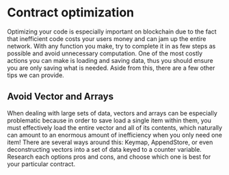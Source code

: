 # Contract optimization

Optimizing your code is especially important on blockchain due to the fact that inefficient code costs your users money and can jam up the entire network. With any function you make, try to complete it in as few steps as possible and avoid unnecessary computation. One of the most costly actions you can make is loading and saving data, thus you should ensure you are only saving  what is needed. Aside from this, there are a few other tips we can provide.

## Avoid Vector and Arrays

When dealing with large sets of data, vectors and arrays can be especially problematic because in order to save load a single item within them, you must effectively load the entire vector and all of its contents, which naturally can amount to an enormous amount of inefficiency when you only need one item! There are several ways around this: Keymap, AppendStore, or even deconstructing vectors into a set of data keyed to a counter variable. Research each options pros and cons, and choose which one is best for your particular contract.
